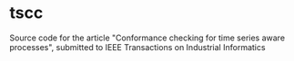 # tscc
Source code for the article "Conformance checking for time series aware processes", submitted to IEEE Transactions on Industrial Informatics
